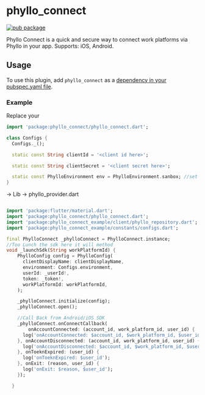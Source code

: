 # phyllo_connect

[![pub package](https://img.shields.io/pub/v/phyllo_connect.svg)](https://pub.dev/packages/phyllo_connect)

Phyllo Connect is a quick and secure way to connect work platforms via Phyllo in your app. 
Supports:
iOS, Android.

## Usage

To use this plugin, add `phyllo_connect` as a [dependency in your pubspec.yaml file](https://flutter.dev/platform-plugins/).

### Example
Replace your 

``` dart
import 'package:phyllo_connect/phyllo_connect.dart';

class Configs {
  Configs._();

  static const String clientId = '<client id here>';

  static const String clientSecret = '<client secret here>';

  static const PhylloEnvironment env = PhylloEnvironment.sanbox; //set phyllo environment
}
```
-> Lib -> phyllo_provider.dart

``` dart

import 'package:flutter/material.dart';
import 'package:phyllo_connect/phyllo_connect.dart';
import 'package:phyllo_connect_example/client/phyllo_repository.dart';
import 'package:phyllo_connect_example/constants/configs.dart';

final PhylloConnect _phylloConnect = PhylloConnect.instance;
//Too Lunch the sdk here it will method 
void _launchSdk(String workPlatformId) {
    PhylloConfig config = PhylloConfig(
      clientDisplayName: clientDisplayName,
      environment: Configs.environment,
      userId: _userId!,
      token: _token!,
      workPlatformId: workPlatformId,
    );

    _phylloConnect.initialize(config);
    _phylloConnect.open();

    //Call Back from Android/iOS SDK
    _phylloConnect.onConnectCallback(
        onAccountConnected: (account_id, work_platform_id, user_id) {
      log('onAccountConnected: $account_id, $work_platform_id, $user_id');
    }, onAccountDisconnected: (account_id, work_platform_id, user_id) {
      log('onAccountDisconnected: $account_id, $work_platform_id, $user_id');
    }, onToeknExpired: (user_id) {
      log('onToeknExpired: $user_id');
    }, onExit: (reason, user_id) {
      log('onExit: $reason, $user_id');
    });

  }

```